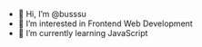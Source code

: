 - 👋 Hi, I’m @busssu
- 👀 I’m interested in Frontend Web Development
- 🌱 I’m currently learning JavaScript


<!---
busssu/busssu is a ✨ special ✨ repository because its `README.md` (this file) appears on your GitHub profile.
You can click the Preview link to take a look at your changes.
--->
